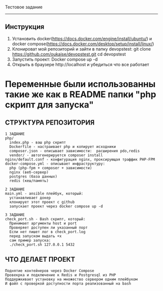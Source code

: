 Тестовое задание

---

## Инструкция

1. Установить docker(https://docs.docker.com/engine/install/ubuntu/) и docker compose(https://docs.docker.com/desktop/setup/install/linux/)
2. Клонироват мой репозиторий и зайти в папку devopstest:
   git clone https://github.com/oukaise/devopstest.git
   cd devopstest 
3. Запустить проект:
   Docker compose up -d
4. Открыть в браузере http://localhost и убедиться что все работает


# Переменные были использованны такие же как в README папки "php скрипт для запуска"

## СТРУКТУРА РЕПОЗИТОРИЯ 
    1 ЗАДАНИЕ
    php/
      index.php - ваш php скрипт
      Dockerfile - настраивает php и копирует исходники
      composer.json - описывает зависимости:  расширения pdo,redis
      vendor/ - автогенерируется composer install
    nginx/default.conf - конфигурация nginx, проксирующая траффик PHP-FPM
    docker-compose.yml - описывает инфраструктуру:
      php (php-fpm + composer + зависимости)
      nginx (веб-сервер)
      postgres (база данных)
      redis (кеш/память)
    
    2 ЗАДАНИЕ 
    main.yml - ansible плейбук, который: 
      устанавливает докер
      клонирует этот проект с github
      запускает проект через docker compose up -d
    
    3 ЗАДАНИЕ
    check_port.sh - Bash скрипт, который:
      Принимает аргументы host и port
      Проверяет доступен ли указанный порт
      Если нет пишет лог в check_port.log
      перед запуском выдать +x 
      сам пример запуска:
      ./check_port.sh 127.0.0.1 5432


## ЧТО ДЕЛАЕТ ПРОЕКТ
    Поднятие контейнеров через Docker Compose
    Провекрка и подключение к Redis и Postgresql из PHP
    Поддержкивает установку на множество сервером одним плейбуком
    И файл с проверкой доступности порта реализованный на bash
    
  

